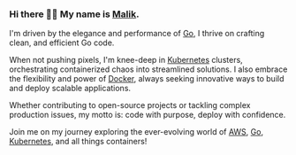 ### Hi there 👋🏻 My name is [Malik](https://www.malikdraz.io).

I'm driven by the elegance and performance of [Go](https://go.dev/), I thrive on crafting clean, and efficient Go code. 

When not pushing pixels, I'm knee-deep in [Kubernetes](https://kubernetes.io) clusters, orchestrating containerized chaos into streamlined solutions. I also embrace the flexibility and power of [Docker](https://www.docker.com/), always seeking innovative ways to build and deploy scalable applications. 

Whether contributing to open-source projects or tackling complex production issues, my motto is: code with purpose, deploy with confidence. 

Join me on my journey exploring the ever-evolving world of [AWS](https://aws.amazon.com/), [Go](https://go.dev/), [Kubernetes](https://kubernetes.io), and all things containers!
